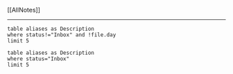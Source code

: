 [[AllNotes]]

---

```dataview
table aliases as Description
where status!="Inbox" and !file.day
limit 5
```

```dataview
table aliases as Description
where status="Inbox"
limit 5
```
